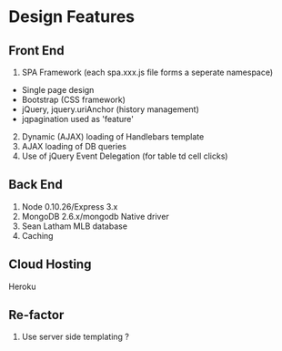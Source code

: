 Design Features
================

Front End
------------
1. SPA Framework (each spa.xxx.js file forms a seperate namespace)
 - Single page design
 - Bootstrap (CSS framework)
 - jQuery, jquery.uriAnchor (history management)
 - jqpagination used as 'feature'
2. Dynamic (AJAX) loading of Handlebars template
3. AJAX loading of DB queries
4. Use of jQuery Event Delegation (for table td cell clicks)

Back End
----------

1. Node 0.10.26/Express 3.x
2. MongoDB 2.6.x/mongodb Native driver
3. Sean Latham MLB database
4. Caching

Cloud Hosting
--------------
Heroku


Re-factor
----------
1. Use server side templating ?



